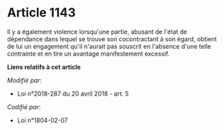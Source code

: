 # Article 1143

Il y a également violence lorsqu'une partie, abusant de l'état de dépendance dans lequel se trouve son cocontractant à son
égard, obtient de lui un engagement qu'il n'aurait pas souscrit en l'absence d'une telle contrainte et en tire un avantage
manifestement excessif.

**Liens relatifs à cet article**

_Modifié par_:

  - Loi n°2018-287 du 20 avril 2018 - art. 5

_Codifié par_:

  - Loi n°1804-02-07
